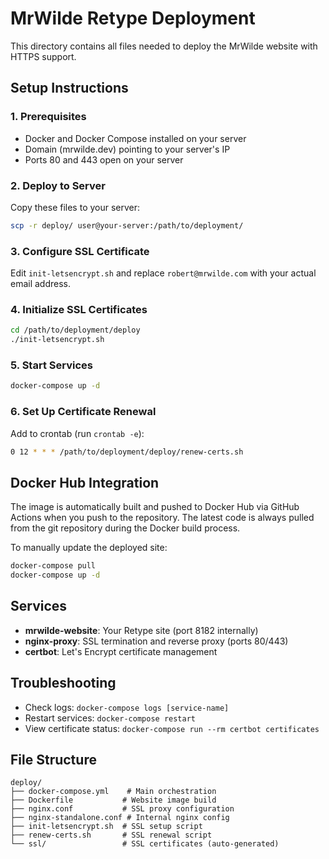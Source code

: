 # MrWilde Retype Deployment

This directory contains all files needed to deploy the MrWilde website with HTTPS support.

## Setup Instructions

### 1. Prerequisites
- Docker and Docker Compose installed on your server
- Domain (mrwilde.dev) pointing to your server's IP
- Ports 80 and 443 open on your server

### 2. Deploy to Server
Copy these files to your server:
```bash
scp -r deploy/ user@your-server:/path/to/deployment/
```

### 3. Configure SSL Certificate
Edit `init-letsencrypt.sh` and replace `robert@mrwilde.com` with your actual email address.

### 4. Initialize SSL Certificates
```bash
cd /path/to/deployment/deploy
./init-letsencrypt.sh
```

### 5. Start Services
```bash
docker-compose up -d
```

### 6. Set Up Certificate Renewal
Add to crontab (run `crontab -e`):
```bash
0 12 * * * /path/to/deployment/deploy/renew-certs.sh
```

## Docker Hub Integration

The image is automatically built and pushed to Docker Hub via GitHub Actions when you push to the repository. The latest code is always pulled from the git repository during the Docker build process.

To manually update the deployed site:
```bash
docker-compose pull
docker-compose up -d
```

## Services

- **mrwilde-website**: Your Retype site (port 8182 internally)
- **nginx-proxy**: SSL termination and reverse proxy (ports 80/443)
- **certbot**: Let's Encrypt certificate management

## Troubleshooting

- Check logs: `docker-compose logs [service-name]`
- Restart services: `docker-compose restart`
- View certificate status: `docker-compose run --rm certbot certificates`

## File Structure
```
deploy/
├── docker-compose.yml    # Main orchestration
├── Dockerfile           # Website image build
├── nginx.conf           # SSL proxy configuration
├── nginx-standalone.conf # Internal nginx config
├── init-letsencrypt.sh  # SSL setup script
├── renew-certs.sh       # SSL renewal script
└── ssl/                 # SSL certificates (auto-generated)
```